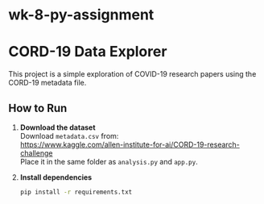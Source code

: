 # wk-8-py-assignment
# CORD-19 Data Explorer

This project is a simple exploration of COVID-19 research papers using the CORD-19 metadata file.

## How to Run

1. **Download the dataset**  
   Download `metadata.csv` from:  
   https://www.kaggle.com/allen-institute-for-ai/CORD-19-research-challenge  
   Place it in the same folder as `analysis.py` and `app.py`.

2. **Install dependencies**  
   ```bash
   pip install -r requirements.txt
